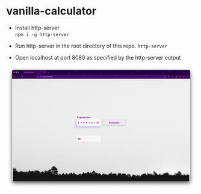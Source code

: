 # vanilla-calculator

- Install http-server   
`npm i -g http-server`

- Run http-server in the root directory of this repo.
`http-server`

- Open localhost at port 8080 as specified by the http-server output

![alt text](Screentshot.png "Screenshot")